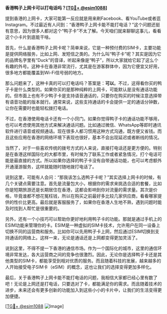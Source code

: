 **香港鸭子上网卡可以打电话吗？[[TG💪+ @esim1088](https://t.me/s/esim1088)]**

提到香港的上网卡，大家可能第一反应就是用来刷Facebook、看YouTube或者逛Instagram。不过最近有人问到：“香港鸭子上网卡能不能打电话？”这个问题还挺有意思，因为很多人都对这个“鸭子卡”不太了解。今天咱们就来聊聊这事儿，看看这个小卡片到底能干啥。

首先，什么是香港鸭子上网卡呢？简单来说，它是一种预付费的SIM卡，主要功能是提供网络服务，比如上网、发短信之类的。为什么叫“鸭子卡”呢？其实是因为它的品牌名字里有“Duck”的音译，听起来像是“鸭子”，所以大家就给它起了这么个有趣的外号。这种卡在香港非常流行，尤其是在游客群体中，因为它便宜又好用，很多地方都能覆盖到Wi-Fi信号弱的地方。

那么问题来了，这种卡真的可以打电话吗？答案是：**可以**。不过，这得看你买的鸭子卡是什么类型的。如果你买的是那种纯粹的上网卡，可能默认是没有通话功能的。但市面上也有不少鸭子卡是支持语音通话的，只要你在购买的时候注意选择带有语音功能的版本就行。通常来说，这些支持通话的卡会提供一定的通话分钟数，让你在需要时也能轻松拨打电话。

不过，在香港使用电话卡还有一个小窍门。如果你觉得鸭子卡的通话功能不够用，也可以考虑使用其他方式来解决通话问题。比如通过微信、WhatsApp等即时通讯软件进行语音或视频通话。现在很多人都习惯用这种方式沟通，既方便又省钱。而且这些应用在香港的网络环境下表现也很好，基本不会出现延迟或者断线的情况。

当然了，对于一些喜欢传统的拨号方式的人来说，直接打电话还是更方便的。特别是在香港这样国际化的大都市里，有时候为了联系工作或者紧急情况，打个电话可能是最直接的方式。所以如果你选择的鸭子卡没有自带通话功能，也可以考虑额外开通漫游服务，这样就能随时随地拨打电话了。

说到这里，可能有人会问：“那我该怎么选鸭子卡呢？”其实选择上网卡的时候，有几个关键点需要注意。首先是流量包大小，根据你的需求来挑选合适的套餐，比如你是短期旅游还是长期居住在香港，这都会影响到你对流量的需求量。其次是价格，毕竟谁都不想花冤枉钱，所以在购买之前最好多比较几家供应商，看看哪家提供的性价比更高。最后就是客服服务了，如果你在香港人生地不熟，遇到问题时能及时找到人帮忙是很重要的。

另外，还有一个小技巧可以帮助你更好地利用鸭子卡的功能。那就是通过手机上的ESIM功能来管理你的卡。ESIM是一种虚拟的SIM卡技术，允许用户在同一设备上切换不同的运营商和服务。比如你可以先用鸭子卡上网，然后通过ESIM切换到支持通话的网络上。这样一来，无论是通话还是上网都变得更加灵活了。

说到这里，不得不提一下香港的通信市场。作为一个国际化的城市，这里的通信环境非常发达，各大运营商之间的竞争也很激烈。因此，无论你是选择鸭子卡还是其他类型的SIM卡，都能享受到相对优质的服务。而且随着科技的发展，越来越多的人开始接受电子SIM卡（eSIM）的概念，这也让我们的选择变得更加多样化。

最后，关于香港鸭子上网卡能不能打电话的问题，我相信大家都已经心里有数了吧！无论是上网还是打电话，只要选对了卡，都能满足你的需求。而且随着技术的进步，未来还会有更多创新的功能加入到这些小小的卡片中，让我们的生活变得更加便捷。

[[TG💪+ @esim1088](https://t.me/s/esim1088) ![Image](https://i.postimg.cc/4NQfJmqS/Snipaste-2025-05-13-00-14-12.png)]